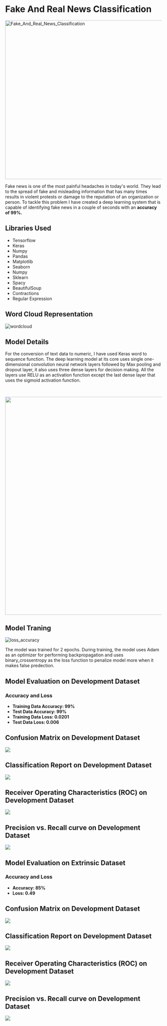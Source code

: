 # Fake And Real News Classification
<img src="https://ichef.bbci.co.uk/news/976/cpsprodpb/089D/production/_111750220_gettyimages-1215064495.jpg" alt="Fake_And_Real_News_Classification" width="1000" height="510">
<p>Fake news is one of the most painful headaches in today's world. They lead to the spread of fake and misleading information that has many times results in violent protests or damage to the reputation of an organization or person. To tackle this problem I have created a deep learning system that is capable of identifying fake news in a couple of seconds with an <b>accuracy of 99%.</b></p>
<h2>Libraries Used</h2>
<ul>
  <li>Tensorflow</li>
  <li>Keras</li>
  <li>Numpy</li>
  <li>Pandas </li>
  <li>Matplotlib</li>
  <li>Seaborn</li>
  <li>Numpy</li>
  <li>Sklearn</li>
  <li>Spacy</li>
  <li>BeautifulSoup</li>
  <li>Contractions</li>
  <li>Regular Expression</li>
</ul>
<h2>Word Cloud Representation</h2>
<img src="https://github.com/NavinBondade/Fake_And_Real_News_Classification/blob/main/Graphs/Word%20Cloud%20Representation.jpg" alt="wordcloud" >
<h2>Model Details</h2>
<p>For the conversion of text data to numeric, I have used Keras word to sequence function. The deep learning model at its core uses single one-dimensional convolution neural network layers followed by Max pooling and dropout layer,  it also uses three dense layers for decision making. All the layers use RELU as an activation function except the last dense layer that uses the sigmoid activation function.</p>
<br>
<p align="center">
  <img src="https://github.com/NavinBondade/Fake_And_Real_News_Classification/blob/main/Graphs/model.png" height="700">
</p>
<h2>Model Traning</h2>
<img src="https://github.com/NavinBondade/Fake_And_Real_News_Classification/blob/main/Graphs/Model%20Training.jpg" alt="loss_accuracy">
<p>The model was trained for 2 epochs. During training, the model uses Adam as an optimizer for performing backpropagation and uses binary_crossentropy as the loss function to penalize model more when it makes false predection.</p>
<h2>Model Evaluation on Development Dataset</h2>
<h3>Accuracy and Loss</h3>
<ul>
  <li><b>Training Data Accuracy: 99%</b></li>
  <li><b>Test Data Accuracy: 99%</b></li>
  <li><b>Training Data Loss: 0.0201</b></li> 
  <li><b>Test Data Loss: 0.006</b></li> 
</ul>
<h2>Confusion Matrix on Development Dataset</h2>
<img src="https://github.com/NavinBondade/Fake_And_Real_News_Classification/blob/main/Graphs/Confusion%20Matrix%20Development%20Data.png">
<h2>Classification Report on Development Dataset</h2>
<img src="https://github.com/NavinBondade/Fake_And_Real_News_Classification/blob/main/Graphs/Classification%20Report%20development%20data.png">   
<h2>Receiver Operating Characteristics (ROC) on Development Dataset</h2>
<img src="https://github.com/NavinBondade/Fake_And_Real_News_Classification/blob/main/Graphs/ROC.png">  
<h2>Precision vs. Recall curve on Development Dataset</h2>
<img src="https://github.com/NavinBondade/Fake_And_Real_News_Classification/blob/main/Graphs/Precision%20vs.%20Recall%20curve.png">
<h2>Model Evaluation on Extrinsic Dataset</h2>
<h3>Accuracy and Loss</h3>
<ul>
  <li><b>Accuracy: 85%</b></li>
  <li><b>Loss: 0.49</b></li> 
</ul>
<h2>Confusion Matrix on Development Dataset</h2>
<img src="https://github.com/NavinBondade/Fake_And_Real_News_Classification/blob/main/Graphs/Confusion%20Matrix%20For%20Fake%20News%20Dataset.png">
<h2>Classification Report on Development Dataset</h2>
<img src="https://github.com/NavinBondade/Fake_And_Real_News_Classification/blob/main/Graphs/Classification%20Report%20For%20Fake%20News%20Dataset.png">   
<h2>Receiver Operating Characteristics (ROC) on Development Dataset</h2>
<img src="https://github.com/NavinBondade/Fake_And_Real_News_Classification/blob/main/Graphs/ROC.png">  
<h2>Precision vs. Recall curve on Development Dataset</h2>
<img src="https://github.com/NavinBondade/Fake_And_Real_News_Classification/blob/main/Graphs/Precision%20vs.%20Recall%20curve.png">
  
  
  








